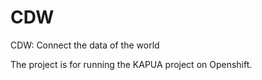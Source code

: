 # CDW
CDW: Connect the data of the world

The project  is for running the KAPUA project on Openshift.
